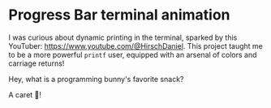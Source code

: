 # Progress Bar terminal animation

I was curious about dynamic printing in the terminal, sparked by this YouTuber: https://www.youtube.com/@HirschDaniel. This project taught me to be a more powerful `printf` user, equipped with an arsenal of colors and carriage returns!

Hey, what is a programming bunny's favorite snack?

A caret 🥕!
